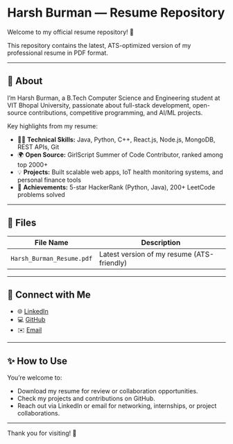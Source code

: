# Harsh Burman — Resume Repository

Welcome to my official resume repository! 🚀

This repository contains the latest, ATS-optimized version of my professional resume in PDF format.

---

## 📄 About

I’m Harsh Burman, a B.Tech Computer Science and Engineering student at VIT Bhopal University, passionate about full-stack development, open-source contributions, competitive programming, and AI/ML projects.

Key highlights from my resume:
- 👨‍💻 **Technical Skills:** Java, Python, C++, React.js, Node.js, MongoDB, REST APIs, Git
- 🌍 **Open Source:** GirlScript Summer of Code Contributor, ranked among top 2000+
- 💡 **Projects:** Built scalable web apps, IoT health monitoring systems, and personal finance tools
- 🏅 **Achievements:** 5-star HackerRank (Python, Java), 200+ LeetCode problems solved

---

## 📂 Files

| File Name                    | Description                                 |
| ---------------------------- | ----------------------------------------- |
| `Harsh_Burman_Resume.pdf`    | Latest version of my resume (ATS-friendly) |

---

## 🔗 Connect with Me

- 🌐 [LinkedIn](https://www.linkedin.com/in/harshburman20)
- 💻 [GitHub](https://github.com/Harsh-Burman)
- ✉️ [Email](mailto:burmanharsh2003@gmail.com)

---

## ✨ How to Use

You’re welcome to:
- Download my resume for review or collaboration opportunities.
- Check my projects and contributions on GitHub.
- Reach out via LinkedIn or email for networking, internships, or project collaborations.

---

Thank you for visiting! 🙌
